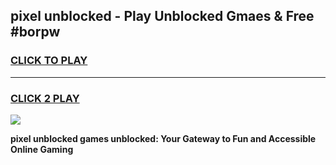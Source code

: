 
## pixel unblocked - Play Unblocked Gmaes & Free #borpw
<h3>
<a href="https://news.freeplayer.one?title=pixel_unblocked&ref=03M">CLICK TO PLAY</a></h3>
<hr>

<h3>
<a href="https://news.freeplayer.one?title=pixel_unblocked&ref=03M">CLICK 2 PLAY</a>
  
</h3>

<a href="https://news.freeplayer.one?title=pixel_unblocked&ref=03M"><img src="https://clearcache.store/games.png"></a>


**pixel unblocked games unblocked: Your Gateway to Fun and Accessible Online Gaming**
